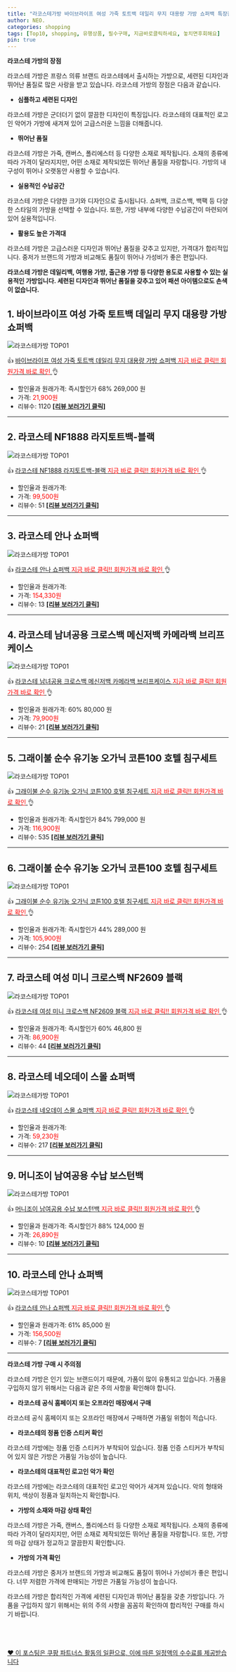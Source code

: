 ```yaml
---
title: "라코스테가방 바이브라이프 여성 가죽 토트백 데일리 무지 대용량 가방 쇼퍼백 특장점 필요 추천 제품 비교 최저 가격 비교 장점 구매 후기 구매평"
author: NEO.
categories: shopping
tags: [Top10, shopping, 유행상품, 필수구매, 지금바로클릭하세요, 놓치면후회해요]
pin: true
---
```

**라코스테 가방의 장점**

라코스테 가방은 프랑스 의류 브랜드 라코스테에서 출시하는 가방으로, 세련된 디자인과 뛰어난 품질로 많은 사랑을 받고 있습니다. 라코스테 가방의 장점은 다음과 같습니다.

* **심플하고 세련된 디자인**

라코스테 가방은 군더더기 없이 깔끔한 디자인이 특징입니다. 라코스테의 대표적인 로고인 악어가 가방에 새겨져 있어 고급스러운 느낌을 더해줍니다.

* **뛰어난 품질**

라코스테 가방은 가죽, 캔버스, 폴리에스터 등 다양한 소재로 제작됩니다. 소재의 종류에 따라 가격이 달라지지만, 어떤 소재로 제작되었든 뛰어난 품질을 자랑합니다. 가방의 내구성이 뛰어나 오랫동안 사용할 수 있습니다.

* **실용적인 수납공간**

라코스테 가방은 다양한 크기와 디자인으로 출시됩니다. 쇼퍼백, 크로스백, 백팩 등 다양한 스타일의 가방을 선택할 수 있습니다. 또한, 가방 내부에 다양한 수납공간이 마련되어 있어 실용적입니다.

* **활용도 높은 가격대**

라코스테 가방은 고급스러운 디자인과 뛰어난 품질을 갖추고 있지만, 가격대가 합리적입니다. 중저가 브랜드의 가방과 비교해도 품질이 뛰어나 가성비가 좋은 편입니다.

**라코스테 가방은 데일리백, 여행용 가방, 출근용 가방 등 다양한 용도로 사용할 수 있는 실용적인 가방입니다. 세련된 디자인과 뛰어난 품질을 갖추고 있어 패션 아이템으로도 손색이 없습니다.**

   

## 1. 바이브라이프 여성 가죽 토트백 데일리 무지 대용량 가방 쇼퍼백

![라코스테가방 TOP01](https://thumbnail10.coupangcdn.com/thumbnails/remote/490x490ex/image/vendor_inventory/e5da/884891d70dd8d6c86d0563102f89d2dbb7536502c00cbc11610e347f6981.png)


👍 [바이브라이프 여성 가죽 토트백 데일리 무지 대용량 가방 쇼퍼백 <font color=red> 지금 바로 클릭!! 회원가격 바로 확인 </font> ](https://link.coupang.com/re/AFFSDP?lptag=AF3617701&subid=GithubCoopas&pageKey=7398831758&traceid=V0-153&itemId=19145747674&vendorItemId=86264912986) 👌 


- 할인율과 원래가격: 즉시할인가 68%  269,000   원
- 가격: <span style='color:red'>21,900원</span>
- 리뷰수: 1120  [**[리뷰 보러가기 클릭]**](https://link.coupang.com/re/AFFSDP?lptag=AF3617701&subid=GithubCoopas&pageKey=7398831758&traceid=V0-153&itemId=19145747674&vendorItemId=86264912986)

---


   

## 2. 라코스테 NF1888 라지토트백-블랙

![라코스테가방 TOP01](https://thumbnail10.coupangcdn.com/thumbnails/remote/490x490ex/image/vendor_inventory/images/2017/10/10/15/0/7e785a5c-209f-47c7-be31-6abb4889216c.jpg)


👍 [라코스테 NF1888 라지토트백-블랙 <font color=red> 지금 바로 클릭!! 회원가격 바로 확인 </font> ](https://link.coupang.com/re/AFFSDP?lptag=AF3617701&subid=GithubCoopas&pageKey=317301384&traceid=V0-153&itemId=1012038428&vendorItemId=3335695702) 👌 


- 할인율과 원래가격: 
- 가격: <span style='color:red'>99,500원</span>
- 리뷰수: 51  [**[리뷰 보러가기 클릭]**](https://link.coupang.com/re/AFFSDP?lptag=AF3617701&subid=GithubCoopas&pageKey=317301384&traceid=V0-153&itemId=1012038428&vendorItemId=3335695702)

---


   

## 3. 라코스테 안나 쇼퍼백

![라코스테가방 TOP01](https://thumbnail10.coupangcdn.com/thumbnails/remote/490x490ex/image/retail/images/2023/04/06/16/8/75494ec6-4fda-4340-92b2-5a7ef9ee3c7e.jpg)


👍 [라코스테 안나 쇼퍼백 <font color=red> 지금 바로 클릭!! 회원가격 바로 확인 </font> ](https://link.coupang.com/re/AFFSDP?lptag=AF3617701&subid=GithubCoopas&pageKey=7249150332&traceid=V0-153&itemId=18435968414&vendorItemId=85577305329) 👌 


- 할인율과 원래가격: 
- 가격: <span style='color:red'>154,330원</span>
- 리뷰수: 13  [**[리뷰 보러가기 클릭]**](https://link.coupang.com/re/AFFSDP?lptag=AF3617701&subid=GithubCoopas&pageKey=7249150332&traceid=V0-153&itemId=18435968414&vendorItemId=85577305329)

---


   

## 4. 라코스테 남녀공용 크로스백 메신저백 카메라백 브리프케이스

![라코스테가방 TOP01](https://thumbnail7.coupangcdn.com/thumbnails/remote/490x490ex/image/vendor_inventory/830a/b4c2346fbc20bf3bb23a0786ee8a05835dddde587f6247f9af4b027f3567.jpg)


👍 [라코스테 남녀공용 크로스백 메신저백 카메라백 브리프케이스 <font color=red> 지금 바로 클릭!! 회원가격 바로 확인 </font> ](https://link.coupang.com/re/AFFSDP?lptag=AF3617701&subid=GithubCoopas&pageKey=7667119608&traceid=V0-153&itemId=20442748777&vendorItemId=87049862561) 👌 


- 할인율과 원래가격: 60%  80,000   원
- 가격: <span style='color:red'>79,900원</span>
- 리뷰수: 21  [**[리뷰 보러가기 클릭]**](https://link.coupang.com/re/AFFSDP?lptag=AF3617701&subid=GithubCoopas&pageKey=7667119608&traceid=V0-153&itemId=20442748777&vendorItemId=87049862561)

---


   

## 5. 그래이불 순수 유기농 오가닉 코튼100 호텔 침구세트

![라코스테가방 TOP01](https://thumbnail9.coupangcdn.com/thumbnails/remote/490x490ex/image/retail/images/992439973392714-9f770810-1b6f-44a7-97f7-a6a85f160d50.jpg)


👍 [그래이불 순수 유기농 오가닉 코튼100 호텔 침구세트 <font color=red> 지금 바로 클릭!! 회원가격 바로 확인 </font> ](https://link.coupang.com/re/AFFSDP?lptag=AF3617701&subid=GithubCoopas&pageKey=7144500188&traceid=V0-153&itemId=17947927397&vendorItemId=85105670040) 👌 


- 할인율과 원래가격: 즉시할인가 84%  799,000   원
- 가격: <span style='color:red'>116,900원</span>
- 리뷰수: 535  [**[리뷰 보러가기 클릭]**](https://link.coupang.com/re/AFFSDP?lptag=AF3617701&subid=GithubCoopas&pageKey=7144500188&traceid=V0-153&itemId=17947927397&vendorItemId=85105670040)

---


   

## 6. 그래이불 순수 유기농 오가닉 코튼100 호텔 침구세트

![라코스테가방 TOP01](https://thumbnail7.coupangcdn.com/thumbnails/remote/490x490ex/image/rs_quotation_api/mmkygjlk/fe66eca010e84ba69f91a421a1d07e2b.jpg)


👍 [그래이불 순수 유기농 오가닉 코튼100 호텔 침구세트 <font color=red> 지금 바로 클릭!! 회원가격 바로 확인 </font> ](https://link.coupang.com/re/AFFSDP?lptag=AF3617701&subid=GithubCoopas&pageKey=7144500188&traceid=V0-153&itemId=17564234710&vendorItemId=84731019267) 👌 


- 할인율과 원래가격: 즉시할인가 44%  289,000   원
- 가격: <span style='color:red'>105,900원</span>
- 리뷰수: 254  [**[리뷰 보러가기 클릭]**](https://link.coupang.com/re/AFFSDP?lptag=AF3617701&subid=GithubCoopas&pageKey=7144500188&traceid=V0-153&itemId=17564234710&vendorItemId=84731019267)

---


   

## 7. 라코스테 여성 미니 크로스백 NF2609 블랙

![라코스테가방 TOP01](https://thumbnail6.coupangcdn.com/thumbnails/remote/490x490ex/image/vendor_inventory/8a6b/5f6e29e9f79623c1175cf07d4f472efcadf82951d31898eb351d978eed88.jpg)


👍 [라코스테 여성 미니 크로스백 NF2609 블랙 <font color=red> 지금 바로 클릭!! 회원가격 바로 확인 </font> ](https://link.coupang.com/re/AFFSDP?lptag=AF3617701&subid=GithubCoopas&pageKey=6956168969&traceid=V0-153&itemId=16918009362&vendorItemId=84095917439) 👌 


- 할인율과 원래가격: 즉시할인가 60%  46,800   원
- 가격: <span style='color:red'>86,900원</span>
- 리뷰수: 44  [**[리뷰 보러가기 클릭]**](https://link.coupang.com/re/AFFSDP?lptag=AF3617701&subid=GithubCoopas&pageKey=6956168969&traceid=V0-153&itemId=16918009362&vendorItemId=84095917439)

---


   

## 8. 라코스테 네오데이 스몰 쇼퍼백

![라코스테가방 TOP01](https://thumbnail6.coupangcdn.com/thumbnails/remote/490x490ex/image/rs_quotation_api/jwaqxvd9/470789a477e242338d4cc3ff5308e57d.jpg)


👍 [라코스테 네오데이 스몰 쇼퍼백 <font color=red> 지금 바로 클릭!! 회원가격 바로 확인 </font> ](https://link.coupang.com/re/AFFSDP?lptag=AF3617701&subid=GithubCoopas&pageKey=7234603347&traceid=V0-153&itemId=18366574661&vendorItemId=85510188822) 👌 


- 할인율과 원래가격: 
- 가격: <span style='color:red'>59,230원</span>
- 리뷰수: 217  [**[리뷰 보러가기 클릭]**](https://link.coupang.com/re/AFFSDP?lptag=AF3617701&subid=GithubCoopas&pageKey=7234603347&traceid=V0-153&itemId=18366574661&vendorItemId=85510188822)

---


   

## 9. 머니조이 남여공용 수납 보스턴백

![라코스테가방 TOP01](https://thumbnail10.coupangcdn.com/thumbnails/remote/490x490ex/image/retail/images/191740910708552-5650435f-c5d2-4ba8-a65e-3000a564d80b.png)


👍 [머니조이 남여공용 수납 보스턴백 <font color=red> 지금 바로 클릭!! 회원가격 바로 확인 </font> ](https://link.coupang.com/re/AFFSDP?lptag=AF3617701&subid=GithubCoopas&pageKey=6005490540&traceid=V0-153&itemId=10882360094&vendorItemId=78162261281) 👌 


- 할인율과 원래가격: 즉시할인가 88%  124,000   원
- 가격: <span style='color:red'>26,890원</span>
- 리뷰수: 10  [**[리뷰 보러가기 클릭]**](https://link.coupang.com/re/AFFSDP?lptag=AF3617701&subid=GithubCoopas&pageKey=6005490540&traceid=V0-153&itemId=10882360094&vendorItemId=78162261281)

---


   

## 10. 라코스테 안나 쇼퍼백

![라코스테가방 TOP01](https://thumbnail9.coupangcdn.com/thumbnails/remote/490x490ex/image/retail/images/2023/03/30/9/9/5482e2f0-dced-4b1a-af75-9e283bd8f57c.jpg)


👍 [라코스테 안나 쇼퍼백 <font color=red> 지금 바로 클릭!! 회원가격 바로 확인 </font> ](https://link.coupang.com/re/AFFSDP?lptag=AF3617701&subid=GithubCoopas&pageKey=7232202787&traceid=V0-153&itemId=18354514283&vendorItemId=85498402533) 👌 


- 할인율과 원래가격: 61%  85,000   원
- 가격: <span style='color:red'>156,500원</span>
- 리뷰수: 7  [**[리뷰 보러가기 클릭]**](https://link.coupang.com/re/AFFSDP?lptag=AF3617701&subid=GithubCoopas&pageKey=7232202787&traceid=V0-153&itemId=18354514283&vendorItemId=85498402533)

---
**라코스테 가방 구매 시 주의점**

라코스테 가방은 인기 있는 브랜드이기 때문에, 가품이 많이 유통되고 있습니다. 가품을 구입하지 않기 위해서는 다음과 같은 주의 사항을 확인해야 합니다.

* **라코스테 공식 홈페이지 또는 오프라인 매장에서 구매**

라코스테 공식 홈페이지 또는 오프라인 매장에서 구매하면 가품일 위험이 적습니다.

* **라코스테의 정품 인증 스티커 확인**

라코스테 가방에는 정품 인증 스티커가 부착되어 있습니다. 정품 인증 스티커가 부착되어 있지 않은 가방은 가품일 가능성이 높습니다.

* **라코스테의 대표적인 로고인 악가 확인**

라코스테 가방에는 라코스테의 대표적인 로고인 악어가 새겨져 있습니다. 악의 형태와 위치, 색상이 정품과 일치하는지 확인합니다.

* **가방의 소재와 마감 상태 확인**

라코스테 가방은 가죽, 캔버스, 폴리에스터 등 다양한 소재로 제작됩니다. 소재의 종류에 따라 가격이 달라지지만, 어떤 소재로 제작되었든 뛰어난 품질을 자랑합니다. 또한, 가방의 마감 상태가 정교하고 깔끔한지 확인합니다.

* **가방의 가격 확인**

라코스테 가방은 중저가 브랜드의 가방과 비교해도 품질이 뛰어나 가성비가 좋은 편입니다. 너무 저렴한 가격에 판매되는 가방은 가품일 가능성이 높습니다.

라코스테 가방은 합리적인 가격에 세련된 디자인과 뛰어난 품질을 갖춘 가방입니다. 가품을 구입하지 않기 위해서는 위의 주의 사항을 꼼꼼히 확인하여 합리적인 구매를 하시기 바랍니다.<br><br><br><br><br> [ ❤  이 포스팅은 쿠팡 파트너스 활동의 일환으로, 이에 따른 일정액의 수수료를 제공받습니다](https://link.coupang.com/a/bcEFyh)